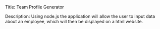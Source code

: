 Title: Team Profile Generator

Description: Using node.js the application will allow the user to input data about an employee, which will then be displayed on a html website. 

